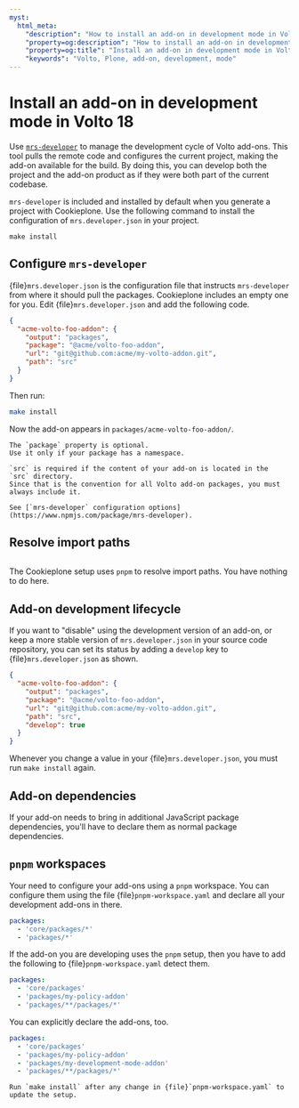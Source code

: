 ```yaml
---
myst:
  html_meta:
    "description": "How to install an add-on in development mode in Volto 18 in your Plone project"
    "property=og:description": "How to install an add-on in development mode in Volto 18 in your Plone project"
    "property=og:title": "Install an add-on in development mode in Volto 18"
    "keywords": "Volto, Plone, add-on, development, mode"
---
```


# Install an add-on in development mode in Volto 18

Use [`mrs-developer`](https://www.npmjs.com/package/mrs-developer) to manage the development cycle of Volto add-ons.
This tool pulls the remote code and configures the current project, making the add-on available for the build.
By doing this, you can develop both the project and the add-on product as if they were both part of the current codebase.

`mrs-developer` is included and installed by default when you generate a project with Cookieplone.
Use the following command to install the configuration of `mrs.developer.json` in your project.

```shell
make install
```


## Configure `mrs-developer`

{file}`mrs.developer.json` is the configuration file that instructs `mrs-developer` from where it should pull the packages.
Cookieplone includes an empty one for you.
Edit {file}`mrs.developer.json` and add the following code.

```json
{
  "acme-volto-foo-addon": {
    "output": "packages",
    "package": "@acme/volto-foo-addon",
    "url": "git@github.com:acme/my-volto-addon.git",
    "path": "src"
  }
}
```

Then run:

```bash
make install
```

Now the add-on appears in `packages/acme-volto-foo-addon/`.

```{note}
The `package` property is optional.
Use it only if your package has a namespace.

`src` is required if the content of your add-on is located in the `src` directory.
Since that is the convention for all Volto add-on packages, you must always include it.
```

```{seealso}
See [`mrs-developer` configuration options](https://www.npmjs.com/package/mrs-developer).
```


## Resolve import paths

```{versionadded} Volto 18.0.0-alpha.43
```

The Cookieplone setup uses `pnpm` to resolve import paths.
You have nothing to do here.


## Add-on development lifecycle

If you want to "disable" using the development version of an add-on, or keep a more stable version of `mrs.developer.json` in your source code repository, you can set its status by adding a `develop` key to {file}`mrs.developer.json` as shown.

```json
{
  "acme-volto-foo-addon": {
    "output": "packages",
    "package": "@acme/volto-foo-addon",
    "url": "git@github.com:acme/my-volto-addon.git",
    "path": "src",
    "develop": true
  }
}
```

Whenever you change a value in your {file}`mrs.developer.json`, you must run `make install` again.


## Add-on dependencies

If your add-on needs to bring in additional JavaScript package dependencies, you'll have to declare them as normal package dependencies.


## `pnpm` workspaces

Your need to configure your add-ons using a `pnpm` workspace.
You can configure them using the file {file}`pnpm-workspace.yaml` and declare all your development add-ons in there.

```yaml
packages:
  - 'core/packages/*'
  - 'packages/*'
```

If the add-on you are developing uses the `pnpm` setup, then you have to add the following to {file}`pnpm-workspace.yaml` detect them.

```yaml
packages:
  - 'core/packages'
  - 'packages/my-policy-addon'
  - 'packages/**/packages/*'
```

You can explicitly declare the add-ons, too.

```yaml
packages:
  - 'core/packages'
  - 'packages/my-policy-addon'
  - 'packages/my-development-mode-addon'
  - 'packages/**/packages/*'
```

```{important}
Run `make install` after any change in {file}`pnpm-workspace.yaml` to update the setup.
```
